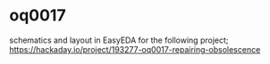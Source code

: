 # oq0017
schematics and layout in EasyEDA for the following project; https://hackaday.io/project/193277-oq0017-repairing-obsolescence
